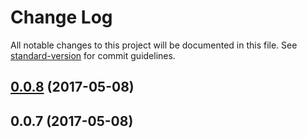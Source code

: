 # Change Log

All notable changes to this project will be documented in this file.
See [standard-version](https://github.com/conventional-changelog/standard-version) for commit guidelines.

<a name="0.0.8"></a>
## [0.0.8](https://github.com/paolo-chiabrera/pmp-image-model/compare/pmp-image-model@0.0.7...pmp-image-model@0.0.8) (2017-05-08)




<a name="0.0.7"></a>
## 0.0.7 (2017-05-08)
